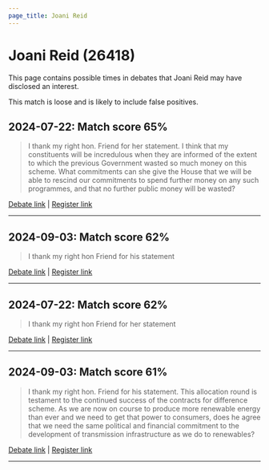 ```yaml
---
page_title: Joani Reid
---
```


# Joani Reid  (26418)

This page contains possible times in debates that Joani Reid may have disclosed an interest.

This match is loose and is likely to include false positives. 



## 2024-07-22: Match score 65%

>I thank my right hon. Friend for her statement. I think that my constituents will be incredulous when they are informed of the extent to which the previous Government wasted so much money on this scheme. What commitments can she give the House that we will be able to rescind our commitments to spend further money on any such programmes, and that no further public money will be wasted?

[Debate link](https://www.theyworkforyou.com/debates/?id=2024-07-22e.390.3) | [Register link](https://www.theyworkforyou.com/mp/26418/register)


---



## 2024-09-03: Match score 62%

>I thank my right hon Friend for his statement

[Debate link](https://www.theyworkforyou.com/debates/?id=2024-09-03c.186.1) | [Register link](https://www.theyworkforyou.com/mp/26418/register)


---



## 2024-07-22: Match score 62%

>I thank my right hon Friend for her statement

[Debate link](https://www.theyworkforyou.com/debates/?id=2024-07-22e.390.3) | [Register link](https://www.theyworkforyou.com/mp/26418/register)


---



## 2024-09-03: Match score 61%

>I thank my right hon. Friend for his statement. This allocation round is testament to the continued success of the contracts for difference scheme. As we are now on course to produce more renewable energy than ever and we need to get that power to consumers, does he agree that we need the same political and financial commitment to the development of transmission infrastructure as we do to renewables?

[Debate link](https://www.theyworkforyou.com/debates/?id=2024-09-03c.186.1) | [Register link](https://www.theyworkforyou.com/mp/26418/register)


---

